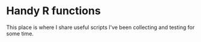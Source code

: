 # Handy R functions
This place is where I share useful scripts I've been collecting and testing for some time. 

